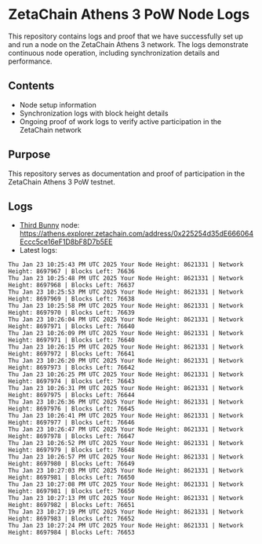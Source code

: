 # ZetaChain Athens 3 PoW Node Logs
This repository contains logs and proof that we have successfully set up and run a node on the ZetaChain Athens 3 network. The logs demonstrate continuous node operation, including synchronization details and performance.

## Contents
- Node setup information
- Synchronization logs with block height details
- Ongoing proof of work logs to verify active participation in the ZetaChain network

## Purpose
This repository serves as documentation and proof of participation in the ZetaChain Athens 3 PoW testnet.

## Logs

- [Third Bunny](https://thirdbunny.xyz/) node: https://athens.explorer.zetachain.com/address/0x225254d35dE666064Eccc5ce16eF1D8bF8D7b5EE
- Latest logs:
```
Thu Jan 23 10:25:43 PM UTC 2025 Your Node Height: 8621331 | Network Height: 8697967 | Blocks Left: 76636
Thu Jan 23 10:25:48 PM UTC 2025 Your Node Height: 8621331 | Network Height: 8697968 | Blocks Left: 76637
Thu Jan 23 10:25:53 PM UTC 2025 Your Node Height: 8621331 | Network Height: 8697969 | Blocks Left: 76638
Thu Jan 23 10:25:58 PM UTC 2025 Your Node Height: 8621331 | Network Height: 8697970 | Blocks Left: 76639
Thu Jan 23 10:26:04 PM UTC 2025 Your Node Height: 8621331 | Network Height: 8697971 | Blocks Left: 76640
Thu Jan 23 10:26:09 PM UTC 2025 Your Node Height: 8621331 | Network Height: 8697971 | Blocks Left: 76640
Thu Jan 23 10:26:15 PM UTC 2025 Your Node Height: 8621331 | Network Height: 8697972 | Blocks Left: 76641
Thu Jan 23 10:26:20 PM UTC 2025 Your Node Height: 8621331 | Network Height: 8697973 | Blocks Left: 76642
Thu Jan 23 10:26:25 PM UTC 2025 Your Node Height: 8621331 | Network Height: 8697974 | Blocks Left: 76643
Thu Jan 23 10:26:31 PM UTC 2025 Your Node Height: 8621331 | Network Height: 8697975 | Blocks Left: 76644
Thu Jan 23 10:26:36 PM UTC 2025 Your Node Height: 8621331 | Network Height: 8697976 | Blocks Left: 76645
Thu Jan 23 10:26:41 PM UTC 2025 Your Node Height: 8621331 | Network Height: 8697977 | Blocks Left: 76646
Thu Jan 23 10:26:47 PM UTC 2025 Your Node Height: 8621331 | Network Height: 8697978 | Blocks Left: 76647
Thu Jan 23 10:26:52 PM UTC 2025 Your Node Height: 8621331 | Network Height: 8697979 | Blocks Left: 76648
Thu Jan 23 10:26:57 PM UTC 2025 Your Node Height: 8621331 | Network Height: 8697980 | Blocks Left: 76649
Thu Jan 23 10:27:03 PM UTC 2025 Your Node Height: 8621331 | Network Height: 8697981 | Blocks Left: 76650
Thu Jan 23 10:27:08 PM UTC 2025 Your Node Height: 8621331 | Network Height: 8697981 | Blocks Left: 76650
Thu Jan 23 10:27:13 PM UTC 2025 Your Node Height: 8621331 | Network Height: 8697982 | Blocks Left: 76651
Thu Jan 23 10:27:19 PM UTC 2025 Your Node Height: 8621331 | Network Height: 8697983 | Blocks Left: 76652
Thu Jan 23 10:27:24 PM UTC 2025 Your Node Height: 8621331 | Network Height: 8697984 | Blocks Left: 76653
```
